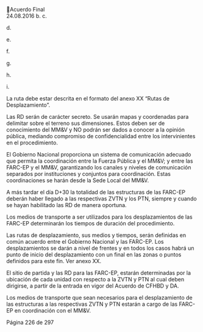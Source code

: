 Acuerdo Final  
24.08.2016 
b.
c.

d.

e.

f.

g.
 
h.

i.

La ruta debe estar descrita en el formato del anexo XX “Rutas de Desplazamiento”. 
 
Las RD serán de carácter secreto. Se usarán mapas y coordenadas para delimitar sobre el terreno sus 
dimensiones.  Estos  deben  ser  de  conocimiento  del  MM&V  y  NO  podrán  ser  dados  a  conocer  a  la 
opinión  pública,  mediando  compromiso  de  confidencialidad  entre  los  intervinientes  en  el 
procedimiento. 
 
El  Gobierno  Nacional  proporciona  un  sistema  de  comunicación  adecuado  que  permita  la 
coordinación entre la Fuerza Pública y el MM&V; y entre las FARC-EP y el MM&V, garantizando los 
canales y niveles de comunicación separados por instituciones y conjuntos para coordinación. Estas 
coordinaciones se harán desde la Sede Local del MM&V. 
 
A más tardar el día D+30 la totalidad de las estructuras de las FARC-EP deberán haber llegado a las 
respectivas ZVTN y los PTN, siempre y cuando se hayan habilitado las RD de manera oportuna. 
 
Los medios de transporte a ser utilizados para los desplazamientos de las FARC-EP determinarán los 
tiempos de duración del procedimiento.  
 
Las  rutas  de  desplazamiento,  sus  medios  y  tiempos,  serán  definidas  en  común  acuerdo  entre  el 
Gobierno Nacional y las FARC-EP. 
Los desplazamientos se darán a nivel de frentes y en todos los casos habrá un punto de inicio del 
desplazamiento con un final en las zonas o puntos definidos para este fin. Ver anexo XX. 
 
El sitio de partida y las RD para las FARC-EP, estarán determinadas por la ubicación de cada unidad 
con respecto a la ZVTN y PTN al cual deben dirigirse, a partir de la entrada en vigor del Acuerdo de 
CFHBD y DA. 

 
Los medios de transporte que sean necesarios para el desplazamiento de las estructuras a las respectivas 
ZVTN y PTN estarán a cargo de las FARC-EP en coordinación con el MM&V.  
 
 
 
 
 
 
 
 
 
 
 
 
 
 
 
 
 
Página 226 de 297 
 

